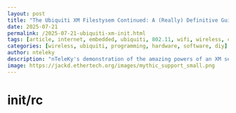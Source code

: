 ```yaml
---
layout: post
title: "The Ubiquiti XM Filestysem Continued: A (Really) Definitive Guide by nTeleKy"
date: 2025-07-21
permalink: /2025-07-21-ubiquiti-xm-init.html
tags: [article, internet, embedded, ubiquiti, 802.11, wifi, wireless, cli, programming, filesystem, fs, squashfs, busybox]
categories: [wireless, ubiquiti, programming, hardware, software, diy]
author: nteleky
description: "nTeleKy's demonstration of the amazing powers of an XM series radio from Ubiquiti; what Ubiquiti hardware used to be like and why it's awesome; programming the radios and interfacing with them via SSH and the linux/windows CLI; interference mitigation; much, much more! in this episode we find out about the init/rc system! let's fuck with it, in the sense of you fuck wit dat boy/girl?, or why don't you fuck wit me, I got dat"
image: https://jackd.ethertech.org/images/mythic_support_small.png
---
```


# init/rc